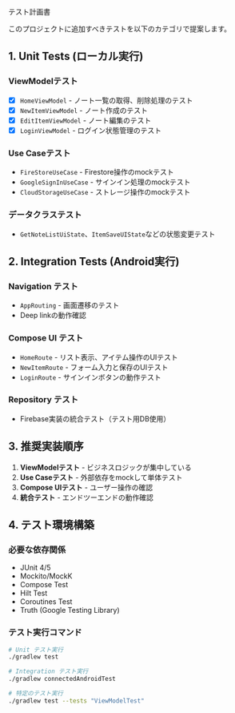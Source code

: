 テスト計画書

このプロジェクトに追加すべきテストを以下のカテゴリで提案します。

## 1. Unit Tests (ローカル実行)

### ViewModelテスト

- [x] `HomeViewModel` - ノート一覧の取得、削除処理のテスト
- [x] `NewItemViewModel` - ノート作成のテスト
- [x] `EditItemViewModel` - ノート編集のテスト
- [x] `LoginViewModel` - ログイン状態管理のテスト

### Use Caseテスト

- `FireStoreUseCase` - Firestore操作のmockテスト
- `GoogleSignInUseCase` - サインイン処理のmockテスト
- `CloudStorageUseCase` - ストレージ操作のmockテスト

### データクラステスト

- `GetNoteListUiState`、`ItemSaveUIState`などの状態変更テスト

## 2. Integration Tests (Android実行)

### Navigation テスト

- `AppRouting` - 画面遷移のテスト
- Deep linkの動作確認

### Compose UI テスト

- `HomeRoute` - リスト表示、アイテム操作のUIテスト
- `NewItemRoute` - フォーム入力と保存のUIテスト
- `LoginRoute` - サインインボタンの動作テスト

### Repository テスト

- Firebase実装の統合テスト（テスト用DB使用）

## 3. 推奨実装順序

1. **ViewModelテスト** - ビジネスロジックが集中している
2. **Use Caseテスト** - 外部依存をmockして単体テスト
3. **Compose UIテスト** - ユーザー操作の確認
4. **統合テスト** - エンドツーエンドの動作確認

## 4. テスト環境構築

### 必要な依存関係

- JUnit 4/5
- Mockito/MockK
- Compose Test
- Hilt Test
- Coroutines Test
- Truth (Google Testing Library)

### テスト実行コマンド

```bash
# Unit テスト実行
./gradlew test

# Integration テスト実行  
./gradlew connectedAndroidTest

# 特定のテスト実行
./gradlew test --tests "ViewModelTest"
```